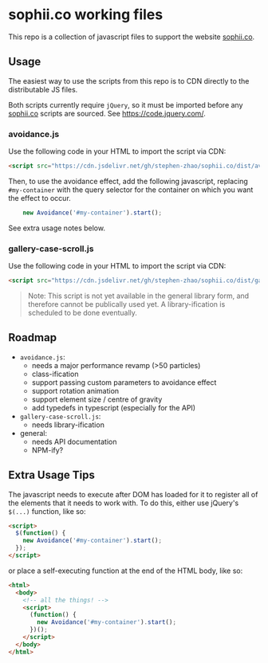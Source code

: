 # sophii.co working files

This repo is a collection of javascript files to support the website [sophii.co](sophii.co).

## Usage

The easiest way to use the scripts from this repo is to CDN directly to the distributable JS files.

Both scripts currently require `jQuery`, so it must be imported before any [sophii.co](sophii.co) scripts are sourced. See <https://code.jquery.com/>.

### avoidance.js

Use the following code in your HTML to import the script via CDN:

```html
<script src="https://cdn.jsdelivr.net/gh/stephen-zhao/sophii.co/dist/avoidance-0.1.js">
```

Then, to use the avoidance effect, add the following javascript, replacing `#my-container` with the query selector for the container on which you want the effect to occur.

```js
    new Avoidance('#my-container').start();
```

See extra usage notes below.

### gallery-case-scroll.js

Use the following code in your HTML to import the script via CDN:

```html
<script src="https://cdn.jsdelivr.net/gh/stephen-zhao/sophii.co/dist/gallery-case-scroll-v0.3.2.txt">
```

> Note: This script is not yet available in the general library form, and therefore cannot be publically used yet. A library-ification is scheduled to be done eventually. 


## Roadmap

- `avoidance.js`:
  - needs a major performance revamp (>50 particles)
  - class-ification
  - support passing custom parameters to avoidance effect
  - support rotation animation
  - support element size / centre of gravity
  - add typedefs in typescript (especially for the API)
- `gallery-case-scroll.js`:
  - needs library-ification
- general:
  - needs API documentation
  - NPM-ify?

## Extra Usage Tips

The javascript needs to execute after DOM has loaded for it to register all of the elements that it needs to work with.
To do this, either use jQuery's `$(...)` function, like so:

```html
<script>
  $(function() {
    new Avoidance('#my-container').start();
  });
</script>
```

or place a self-executing function at the end of the HTML body, like so:

```html
<html>
  <body>
    <!-- all the things! -->
    <script>
      (function() {
        new Avoidance('#my-container').start();
      })();
    </script>
  </body>
</html>
```
